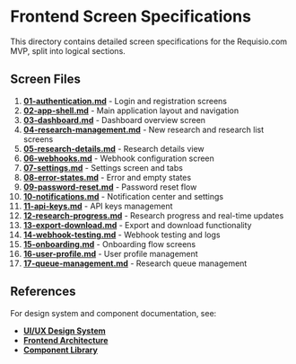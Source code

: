 # Frontend Screen Specifications

This directory contains detailed screen specifications for the Requisio.com MVP, split into logical sections.

## Screen Files

1. **[01-authentication.md](./01-authentication.md)** - Login and registration screens
2. **[02-app-shell.md](./02-app-shell.md)** - Main application layout and navigation
3. **[03-dashboard.md](./03-dashboard.md)** - Dashboard overview screen
4. **[04-research-management.md](./04-research-management.md)** - New research and research list screens
5. **[05-research-details.md](./05-research-details.md)** - Research details view
6. **[06-webhooks.md](./06-webhooks.md)** - Webhook configuration screen
7. **[07-settings.md](./07-settings.md)** - Settings screen and tabs
8. **[08-error-states.md](./08-error-states.md)** - Error and empty states
9. **[09-password-reset.md](./09-password-reset.md)** - Password reset flow
10. **[10-notifications.md](./10-notifications.md)** - Notification center and settings
11. **[11-api-keys.md](./11-api-keys.md)** - API keys management
12. **[12-research-progress.md](./12-research-progress.md)** - Research progress and real-time updates
13. **[13-export-download.md](./13-export-download.md)** - Export and download functionality
14. **[14-webhook-testing.md](./14-webhook-testing.md)** - Webhook testing and logs
15. **[15-onboarding.md](./15-onboarding.md)** - Onboarding flow screens
16. **[16-user-profile.md](./16-user-profile.md)** - User profile management
17. **[17-queue-management.md](./17-queue-management.md)** - Research queue management

## References

For design system and component documentation, see:
- **[UI/UX Design System](../ui/Readme.md)**
- **[Frontend Architecture](../README.md)**
- **[Component Library](../components/08-core-components.md)**